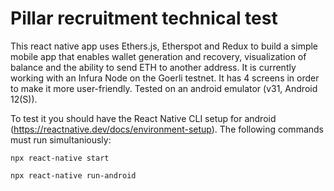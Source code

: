 # Pillar recruitment technical test

This react native app uses Ethers.js, Etherspot and Redux to build a simple mobile app that enables wallet generation and recovery, visualization of balance and the ability to send ETH to another address. 
It is currently working with an Infura Node on the Goerli testnet. 
It has 4 screens in order to make it more user-friendly.
Tested on an android emulator (v31, Android 12(S)).

To test it you should have the React Native CLI setup for android (https://reactnative.dev/docs/environment-setup).
The following commands must run simultaniously:
```
npx react-native start
```
```
npx react-native run-android
```
